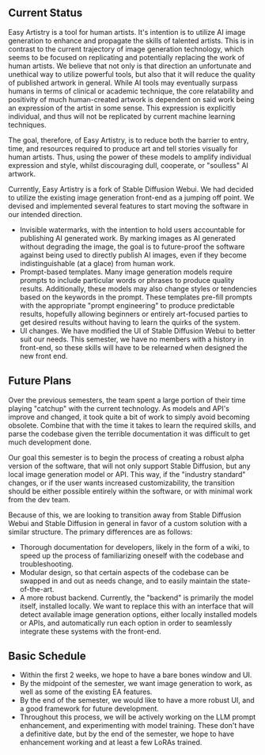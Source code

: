 ## Current Status
Easy Artistry is a tool for human artists. It's intention is to utilize AI image generation to enhance and propagate the skills of talented artists. This is in contrast to the current trajectory of image generation technology, which seems to be focused on replicating and potentially replacing the work of human artists. We believe that not only is that direction an unfortunate and unethical way to utilize powerful tools, but also that it will reduce the quality of published artwork in general. While AI tools may eventually surpass humans in terms of clinical or academic technique, the core relatability and positivity of much human-created artwork is dependent on said work being an expression of the artist in some sense. This expression is explicitly individual, and thus will not be replicated by current machine learning techniques.

The goal, therefore, of Easy Artistry, is to reduce both the barrier to entry, time, and resources required to produce art and tell stories visually for human artists. Thus, using the power of these models to amplify individual expression and style, whilst discouraging dull, cooperate, or "soulless" AI artwork.

Currently, Easy Artistry is a fork of Stable Diffusion Webui. We had decided to utilize the existing image generation front-end as a jumping off point. We devised and implemented several features to start moving the software in our intended direction. 

- Invisible watermarks, with the intention to hold users accountable for publishing AI generated work. By marking images as AI generated without degrading the image, the goal is to future-proof the software against being used to directly publish AI images, even if they become indistinguishable (at a glace) from human work. 
- Prompt-based templates. Many image generation models require prompts to include particular words or phrases to produce quality results. Additionally, these models may also change styles or tendencies based on the keywords in the prompt. These templates pre-fill prompts with the appropriate "prompt engineering" to produce predictable results, hopefully allowing beginners or entirely art-focused parties to get desired results without having to learn the quirks of the system. 
- UI changes. We have modified the UI of Stable Diffusion Webui to better suit our needs. This semester, we have no members with a history in front-end, so these skills will have to be relearned when designed the new front end.

## Future Plans
Over the previous semesters, the team spent a large portion of their time playing "catchup" with the current technology. As models and API's improve and changed, it took quite a bit of work to simply avoid becoming obsolete. Combine that with the time it takes to learn the required skills, and parse the codebase given the terrible documentation it was difficult to get much development done. 

Our goal this semester is to begin the process of creating a robust alpha version of the software, that will not only support Stable Diffusion, but any local image generation model or API. This way, if the "industry standard" changes, or if the user wants increased customizability, the transition should be either possible entirely within the software, or with minimal work from the dev team. 

Because of this, we are looking to transition away from Stable Diffusion Webui and Stable Diffusion in general in favor of a custom solution with a similar structure. The primary differences are as follows:
- Thorough documentation for developers, likely in the form of a wiki, to speed up the process of familiarizing oneself with the codebase and troubleshooting.
- Modular design, so that certain aspects of the codebase can be swapped in and out as needs change, and to easily maintain the state-of-the-art. 
- A more robust backend. Currently, the "backend" is primarily the model itself, installed locally. We want to replace this with an interface that will detect available image generation options, either locally installed models or APIs, and automatically run each option in order to seamlessly integrate these systems with the front-end.

## Basic Schedule
- Within the first 2 weeks, we hope to have a bare bones window and UI.
- By the midpoint of the semester, we want image generation to work, as well as some of the existing EA features.
- By the end of the semester, we would like to have a more robust UI, and a good framework for future development. 
- Throughout this process, we will be actively working on the LLM prompt enhancement, and experimenting with model training. These don't have a definitive date, but by the end of the semester, we hope to have enhancement working and at least a few LoRAs trained.